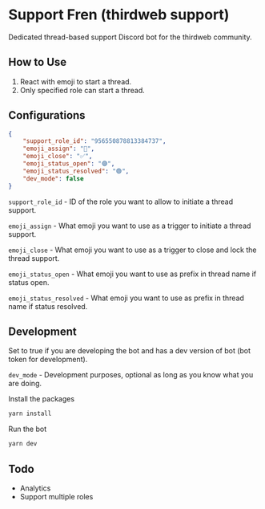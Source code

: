 # Support Fren (thirdweb support)

Dedicated thread-based support Discord bot for the thirdweb community.

## How to Use

1. React with emoji to start a thread.
2. Only specified role can start a thread.

## Configurations

```json
{
    "support_role_id": "956550878813384737",
    "emoji_assign": "👀",
    "emoji_close": "✅",
    "emoji_status_open": "🟣",
    "emoji_status_resolved": "🟢",
    "dev_mode": false
}
```

`support_role_id` - ID of the role you want to allow to initiate a thread support.

`emoji_assign` - What emoji you want to use as a trigger to initiate a thread support.

`emoji_close` - What emoji you want to use as a trigger to close and lock the thread support.

`emoji_status_open` - What emoji you want to use as prefix in thread name if status open.

`emoji_status_resolved` - What emoji you want to use as prefix in thread name if status resolved.

## Development

Set to true if you are developing the bot and has a dev version of bot (bot token for development).

`dev_mode` - Development purposes, optional as long as you know what you are doing.

Install the packages

```bash
yarn install
```

Run the bot

```bash
yarn dev
```

## Todo

- Analytics
- Support multiple roles

